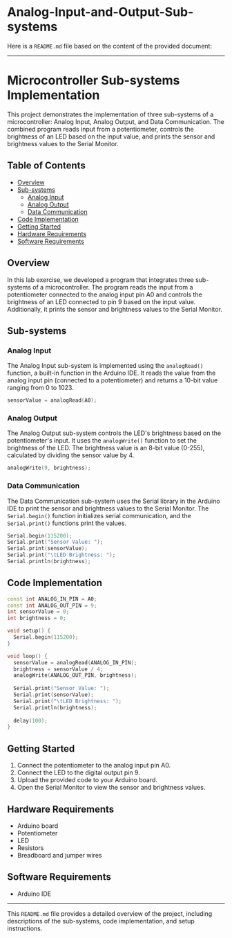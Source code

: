 # Analog-Input-and-Output-Sub-systems
Here is a `README.md` file based on the content of the provided document:

---

# Microcontroller Sub-systems Implementation

This project demonstrates the implementation of three sub-systems of a microcontroller: Analog Input, Analog Output, and Data Communication. The combined program reads input from a potentiometer, controls the brightness of an LED based on the input value, and prints the sensor and brightness values to the Serial Monitor.

## Table of Contents

- [Overview](#overview)
- [Sub-systems](#sub-systems)
  - [Analog Input](#analog-input)
  - [Analog Output](#analog-output)
  - [Data Communication](#data-communication)
- [Code Implementation](#code-implementation)
- [Getting Started](#getting-started)
- [Hardware Requirements](#hardware-requirements)
- [Software Requirements](#software-requirements)

## Overview

In this lab exercise, we developed a program that integrates three sub-systems of a microcontroller. The program reads the input from a potentiometer connected to the analog input pin A0 and controls the brightness of an LED connected to pin 9 based on the input value. Additionally, it prints the sensor and brightness values to the Serial Monitor.

## Sub-systems

### Analog Input

The Analog Input sub-system is implemented using the `analogRead()` function, a built-in function in the Arduino IDE. It reads the value from the analog input pin (connected to a potentiometer) and returns a 10-bit value ranging from 0 to 1023.

```cpp
sensorValue = analogRead(A0);
```

### Analog Output

The Analog Output sub-system controls the LED's brightness based on the potentiometer's input. It uses the `analogWrite()` function to set the brightness of the LED. The brightness value is an 8-bit value (0-255), calculated by dividing the sensor value by 4.

```cpp
analogWrite(9, brightness);
```

### Data Communication

The Data Communication sub-system uses the Serial library in the Arduino IDE to print the sensor and brightness values to the Serial Monitor. The `Serial.begin()` function initializes serial communication, and the `Serial.print()` functions print the values.

```cpp
Serial.begin(115200);
Serial.print("Sensor Value: ");
Serial.print(sensorValue);
Serial.print("\tLED Brightness: ");
Serial.println(brightness);
```

## Code Implementation

```cpp
const int ANALOG_IN_PIN = A0;
const int ANALOG_OUT_PIN = 9;
int sensorValue = 0;
int brightness = 0;

void setup() {
  Serial.begin(115200);
}

void loop() {
  sensorValue = analogRead(ANALOG_IN_PIN);
  brightness = sensorValue / 4;
  analogWrite(ANALOG_OUT_PIN, brightness);
  
  Serial.print("Sensor Value: ");
  Serial.print(sensorValue);
  Serial.print("\tLED Brightness: ");
  Serial.println(brightness);
  
  delay(100);
}
```

## Getting Started

1. Connect the potentiometer to the analog input pin A0.
2. Connect the LED to the digital output pin 9.
3. Upload the provided code to your Arduino board.
4. Open the Serial Monitor to view the sensor and brightness values.

## Hardware Requirements

- Arduino board
- Potentiometer
- LED
- Resistors
- Breadboard and jumper wires

## Software Requirements

- Arduino IDE

---

This `README.md` file provides a detailed overview of the project, including descriptions of the sub-systems, code implementation, and setup instructions.
